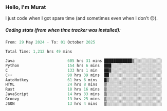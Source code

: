 ### Hello, I'm Murat

I just code when I got spare time (and sometimes even when I don't 🙃).

##### Coding stats (from when time tracker was installed):
<!--START_SECTION:wakatime-->

```cpp
From: 29 May 2024 - To: 01 October 2025

Total Time: 1,212 hrs 49 mins

Java                       605 hrs 31 mins ████████████▒░░░░░░░░░░░░   49.65 %
Python                     154 hrs 6 mins  ███░░░░░░░░░░░░░░░░░░░░░░   12.63 %
C                          133 hrs 1 min   ██▓░░░░░░░░░░░░░░░░░░░░░░   10.91 %
C++                        90 hrs 39 mins  ██░░░░░░░░░░░░░░░░░░░░░░░   07.43 %
AutoHotkey                 61 hrs 6 mins   █▒░░░░░░░░░░░░░░░░░░░░░░░   05.01 %
HTML                       24 hrs 8 mins   ▒░░░░░░░░░░░░░░░░░░░░░░░░   01.98 %
Rust                       18 hrs 16 mins  ▒░░░░░░░░░░░░░░░░░░░░░░░░   01.50 %
JavaScript                 14 hrs 33 mins  ▒░░░░░░░░░░░░░░░░░░░░░░░░   01.19 %
Groovy                     13 hrs 25 mins  ▒░░░░░░░░░░░░░░░░░░░░░░░░   01.10 %
JSON                       13 hrs 4 mins   ▒░░░░░░░░░░░░░░░░░░░░░░░░   01.07 %
```

<!--END_SECTION:wakatime-->
